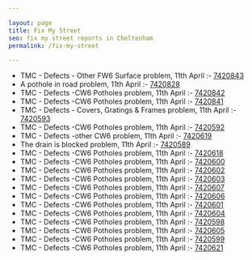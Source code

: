 ```yaml
---

layout: page
title: Fix My Street
seo: fix my street reports in Cheltenham
permalink: /fix-my-street

---
```


<!-- fix_marker starts -->

- TMC - Defects - Other FW6  Surface problem, 11th April :- [7420843](https://www.fixmystreet.com/report/7420843)
- A pothole in road problem, 11th April :- [7420828](https://www.fixmystreet.com/report/7420828)
- TMC - Defects -CW6 Potholes  problem, 11th April :- [7420842](https://www.fixmystreet.com/report/7420842)
- TMC - Defects -CW6 Potholes  problem, 11th April :- [7420841](https://www.fixmystreet.com/report/7420841)
- TMC - Defects - Covers, Gratings & Frames problem, 11th April :- [7420593](https://www.fixmystreet.com/report/7420593)
- TMC - Defects -CW6 Potholes  problem, 11th April :- [7420592](https://www.fixmystreet.com/report/7420592)
- TMC - Defects -other CW6 problem, 11th April :- [7420619](https://www.fixmystreet.com/report/7420619)
- The drain is blocked problem, 11th April :- [7420589](https://www.fixmystreet.com/report/7420589)
- TMC - Defects -CW6 Potholes  problem, 11th April :- [7420618](https://www.fixmystreet.com/report/7420618)
- TMC - Defects -CW6 Potholes  problem, 11th April :- [7420600](https://www.fixmystreet.com/report/7420600)
- TMC - Defects -CW6 Potholes  problem, 11th April :- [7420602](https://www.fixmystreet.com/report/7420602)
- TMC - Defects -CW6 Potholes  problem, 11th April :- [7420603](https://www.fixmystreet.com/report/7420603)
- TMC - Defects -CW6 Potholes  problem, 11th April :- [7420607](https://www.fixmystreet.com/report/7420607)
- TMC - Defects -CW6 Potholes  problem, 11th April :- [7420606](https://www.fixmystreet.com/report/7420606)
- TMC - Defects -CW6 Potholes  problem, 11th April :- [7420601](https://www.fixmystreet.com/report/7420601)
- TMC - Defects -CW6 Potholes  problem, 11th April :- [7420604](https://www.fixmystreet.com/report/7420604)
- TMC - Defects -CW6 Potholes  problem, 11th April :- [7420598](https://www.fixmystreet.com/report/7420598)
- TMC - Defects -CW6 Potholes  problem, 11th April :- [7420605](https://www.fixmystreet.com/report/7420605)
- TMC - Defects -CW6 Potholes  problem, 11th April :- [7420599](https://www.fixmystreet.com/report/7420599)
- TMC - Defects -CW6 Potholes  problem, 11th April :- [7420621](https://www.fixmystreet.com/report/7420621)

<!-- fix_marker ends -->
